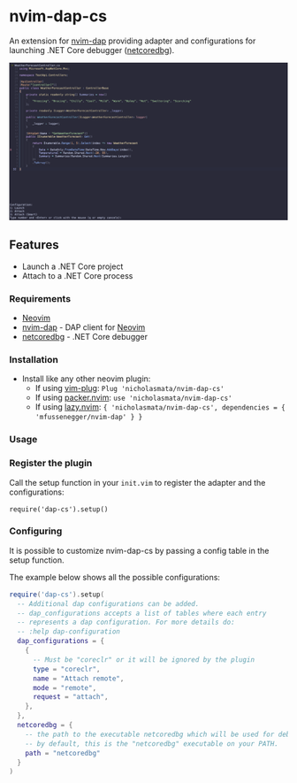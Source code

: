 # nvim-dap-cs

An extension for [nvim-dap][1] providing adapter and configurations for launching .NET Core debugger ([netcoredbg][2]).


![Configuration Selection Screenshot](./images/configuration_selection.png "Configuration Selection Screenshot")

## Features

- Launch a .NET Core project
- Attach to a .NET Core process

### Requirements

- [Neovim][3]
- [nvim-dap][1] - DAP client for [Neovim][3]
- [netcoredbg][2] - .NET Core debugger

### Installation
- Install like any other neovim plugin:
  - If using [vim-plug][4]: `Plug 'nicholasmata/nvim-dap-cs'`
  - If using [packer.nvim][5]: `use 'nicholasmata/nvim-dap-cs'`
  - If using [lazy.nvim][6]: `{ 'nicholasmata/nvim-dap-cs', dependencies = { 'mfussenegger/nvim-dap' } }`

### Usage

### Register the plugin

Call the setup function in your `init.vim` to register the adapter and the configurations:

```vimL
require('dap-cs').setup()
```

### Configuring

It is possible to customize nvim-dap-cs by passing a config table in the setup function.

The example below shows all the possible configurations:

```lua
require('dap-cs').setup(
  -- Additional dap configurations can be added.
  -- dap_configurations accepts a list of tables where each entry
  -- represents a dap configuration. For more details do:
  -- :help dap-configuration
  dap_configurations = {
    {
      -- Must be "coreclr" or it will be ignored by the plugin
      type = "coreclr",
      name = "Attach remote",
      mode = "remote",
      request = "attach",
    },
  },
  netcoredbg = {
    -- the path to the executable netcoredbg which will be used for debugging.
    -- by default, this is the "netcoredbg" executable on your PATH.
    path = "netcoredbg" 
  }
)
```

[1]: https://github.com/mfussenegger/nvim-dap
[2]: https://github.com/Samsung/netcoredbg
[3]: https://github.com/neovim/neovim
[4]: https://github.com/junegunn/vim-plug
[5]: https://github.com/wbthomason/packer.nvim
[6]: https://github.com/folke/lazy.nvim
